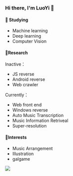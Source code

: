 ### Hi there, I'm LuoYi 👋

<!--
**luoyily/luoyily** is a ✨ _special_ ✨ repository because its `README.md` (this file) appears on your GitHub profile.

Here are some ideas to get you started:

- 🔭 I’m currently working on ...
- 🌱 I’m currently learning ...
- 👯 I’m looking to collaborate on ...
- 🤔 I’m looking for help with ...
- 💬 Ask me about ...
- 📫 How to reach me: ...
- 😄 Pronouns: ...
- ⚡ Fun fact: ...
-->

#### 🍰 Studying

- Machine learning
- Deep learning
- Computer Vision


#### 🍨Research

Inactive：

- JS reverse
- Android reverse
- Web crawler

Currently：
- Web front end
- Windows reverse
- Auto Music Transcription
- Music Information Retriveal
- Super-resolution

#### 🍙Interests

- Music Arrangement
- Illustration
- galgame


![](https://github-readme-stats.vercel.app/api?username=luoyily)
